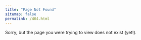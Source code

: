```yaml
---
title: "Page Not Found"
sitemap: false
permalink: /404.html
---
```


Sorry, but the page you were trying to view does not exist (yet!).
